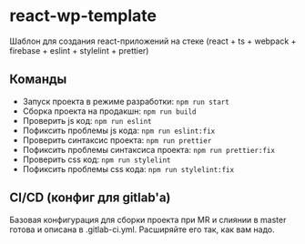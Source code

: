 # react-wp-template
Шаблон для создания react-приложений на стеке (react + ts + webpack + firebase + eslint + stylelint + prettier)

## Команды
- Запуск проекта в режиме разработки: ```npm run start```
- Сборка проекта на продакшн: ```npm run build```
- Проверить js код: ```npm run eslint```
- Пофиксить проблемы js кода: ```npm run eslint:fix```
- Проверить синтаксис проекта: ```npm run prettier```
- Пофиксить проблемы синтаксиса проекта: ```npm run prettier:fix```
- Проверить css код: ```npm run stylelint```
- Пофиксить проблемы css кода: ```npm run stylelint:fix```

## CI/CD (конфиг для gitlab'а)
Базовая конфигурация для сборки проекта при MR и слиянии в master
готова и описана в .gitlab-ci.yml. Расширяйте его так, как вам надо. 
